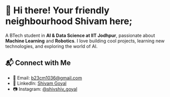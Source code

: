 # 👋 Hi there! Your friendly neighbourhood Shivam here;

A BTech student in **AI & Data Science at IIT Jodhpur**, passionate about **Machine Learning** and **Robotics**. I love building cool projects, learning new technologies, and exploring the world of AI.

## 📬 Connect with Me

- 📧 Email: [b23cm1036@gmail.com](mailto:b23cm1036@gmail.com)  
- 💼 LinkedIn: [Shivam Goyal](https://linkedin.com/in/shivam-goyal-85b63928a)  
- 📷 Instagram: [@shivshiv_goyal](https://instagram.com/shivshiv_goyal)  
